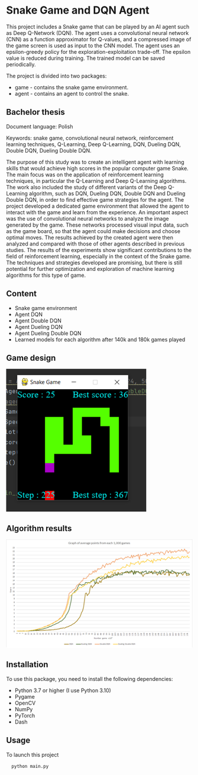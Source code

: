 
#  Snake Game and DQN Agent

This project includes a Snake game that can be played by an AI agent such as Deep Q-Network (DQN). The agent uses a convolutional neural network (CNN) as a function approximator for Q-values, and a compressed image of the game screen is used as input to the CNN model. The agent uses an epsilon-greedy policy for the exploration-exploitation trade-off. The epsilon value is reduced during training. The trained model can be saved periodically.

The project is divided into two packages:
* game - contains the snake game environment.
* agent - contains an agent to control the snake.



## Bachelor thesis
Document language: Polish

Keywords: snake game, convolutional neural network, reinforcement learning techniques, Q-Learning, Deep Q-Learning, DQN, Dueling DQN, Double DQN, Dueling Double DQN. 

The purpose of this study was to create an intelligent agent with learning skills that would achieve high scores in the popular computer game Snake. The main focus was on the application of reinforcement learning techniques, in particular the Q-Learning and Deep Q-Learning algorithms. The work also included the study of different variants of the Deep Q-Learning algorithm, such as DQN, Dueling DQN, Double DQN and Dueling Double DQN, in order to find effective game strategies for the agent. The project developed a dedicated game environment that allowed the agent to interact with the game and learn from the experience. An important aspect was the use of convolutional neural networks to analyze the image generated by the game. These networks processed visual input data, such as the game board, so that the agent could make decisions and choose optimal moves. The results achieved by the created agent were then analyzed and compared with those of other agents described in previous studies. The results of the experiments show significant contributions to the field of reinforcement learning, especially in the context of the Snake game. The techniques and strategies developed are promising, but there is still potential for further optimization and exploration of machine learning algorithms for this type of game.

## Content
* Snake game environment
* Agent DQN
* Agent Double DQN
* Agent Dueling DQN
* Agent Dueling Double DQN
* Learned models for each algorithm after 140k and 180k games played

## Game design
![Screenshot](img/Game.png)

## Algorithm results
![Screenshot](img/Plot.png)

## Installation
To use this package, you need to install the following dependencies:

* Python 3.7 or higher (I use Python 3.10)
* Pygame
* OpenCV
* NumPy
* PyTorch
* Dash
## Usage
To launch this project

```python
  python main.py
```
